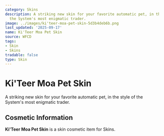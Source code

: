 ```yaml
---
category: Skins
description: A striking new skin for your favorite automatic pet, in the style of
  the System's most enigmatic trader.
image: ../images/ki'teer-moa-pet-skin-5d3b4deb6b.png
last_updated: '2025-09-17'
name: Ki'Teer Moa Pet Skin
source: WFCD
tags:
- Skin
- Skins
tradable: false
type: Skin
---
```


# Ki'Teer Moa Pet Skin

A striking new skin for your favorite automatic pet, in the style of the System's most enigmatic trader.

## Cosmetic Information

**Ki'Teer Moa Pet Skin** is a skin cosmetic item for Skins.


